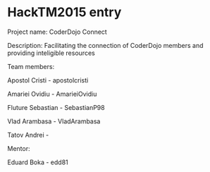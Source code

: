 # HackTM2015 entry

Project name: CoderDojo Connect

Description: Facilitating the connection of CoderDojo members and providing inteligible resources


Team members:

Apostol Cristi - apostolcristi

Amariei Ovidiu - AmarieiOvidiu

Fluture Sebastian - SebastianP98

Vlad Arambasa - VladArambasa

Tatov Andrei - 


Mentor:

Eduard Boka - edd81
